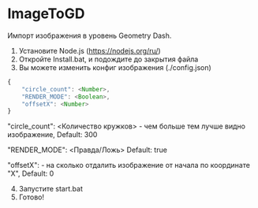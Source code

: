# ImageToGD
Импорт изображения в уровень Geometry Dash.

1. Установите Node.js (https://nodejs.org/ru/)
2. Откройте Install.bat, и подождите до закрытия файла
3. Вы можете изменить конфиг изображения (./config.json)
  ```js
  {
      "circle_count": <Number>,
      "RENDER_MODE": <Boolean>,
      "offsetX": <Number>
  }
  ```
  "circle_count": <Количество кружков> - чем больше тем лучше видно изображение, Default: 300
  
  "RENDER_MODE": <Правда/Ложь> Default: true
  
  "offsetX": <x> - на сколько отдалить изображение от начала по координате "X", Default: 0
  

4. Запустите start.bat
5. Готово!

